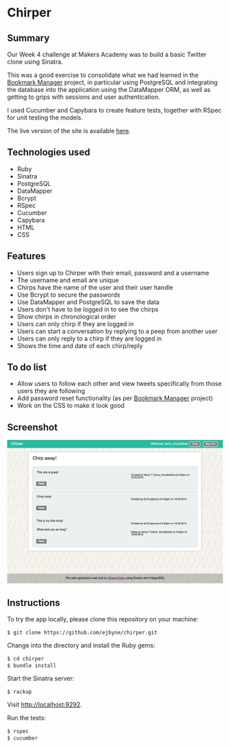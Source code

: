 # Chirper

## Summary

Our Week 4 challenge at Makers Academy was to build a basic Twitter clone using Sinatra.

This was a good exercise to consolidate what we had learned in the [Bookmark Manager](https://github.com/ejbyne/bookmark-manager) project, in particular using PostgreSQL and integrating the database into the application using the DataMapper ORM, as well as getting to grips with sessions and user authentication.

I used Cucumber and Capybara to create feature tests, together with RSpec for unit testing the models.

The live version of the site is available [here](https://chirper-chirper.herokuapp.com).

## Technologies used

- Ruby
- Sinatra
- PostgreSQL
- DataMapper
- Bcrypt
- RSpec
- Cucumber
- Capybara
- HTML
- CSS

## Features

- Users sign up to Chirper with their email, password and a username
- The username and email are unique
- Chirps have the name of the user and their user handle
- Use Bcrypt to secure the passwords
- Use DataMapper and PostgreSQL to save the data
- Users don't have to be logged in to see the chirps
- Show chirps in chronological order
- Users can only chirp if they are logged in
- Users can start a conversation by replying to a peep from another user
- Users can only reply to a chirp if they are logged in
- Shows the time and date of each chirp/reply

## To do list
- Allow users to follow each other and view tweets specifically from those users they are following
- Add password reset functionality (as per [Bookmark Manager](https://github.com/ejbyne/bookmark-manager) project)
- Work on the CSS to make it look good

## Screenshot

<img src="images/screenshot.png">

## Instructions

To try the app locally, please clone this repository on your machine:
```
$ git clone https://github.com/ejbyne/chirper.git
```
Change into the directory and install the Ruby gems:
```
$ cd chirper
$ bundle install
```
Start the Sinatra server:
```
$ rackup
```
Visit [http://localhost:9292](http://localhost:9292).

Run the tests:
```
$ rspec
$ cucumber
```
